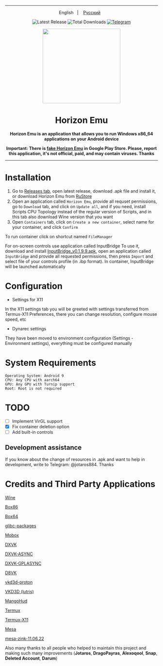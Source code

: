 ----

<p align="center">
English
&nbsp;&nbsp;| &nbsp;&nbsp;
<a href="https://github.com/HorizonEmuTeam/Horizon-Emu/blob/main/README-RUS.md">Русский</a>
&nbsp;&nbsp;
</p>

<div align="center">

![Latest Release](https://img.shields.io/github/v/release/HorizonEmuTeam/Horizon-Emu?style=flat-square&label=Latest%20Version)
![Total Downloads](https://img.shields.io/github/downloads/HorizonEmuTeam/Horizon-Emu/total?style=flat-square&color=blue&logo=&label=Total%20Downloads)
[![Telegram](https://img.shields.io/badge/Telegram-2CA5E0?style=flat-square&color=white&logo=telegram&logoColor=blue)](https://t.me/HorizonEmuOfficial)

<p align="center">
	<img src="ProjectLogo.png" width="256" height="246" />
</p>

  <h1 align="center">Horizon Emu</h1>

  <p align="center">
    <strong>Horizon Emu is an application that allows you to run Windows x86_64 applications on your Android device</strong>
  </p>

<strong>Important: There is [fake Horizon Emu](https://play.google.com/store/apps/details?id=com.chahal.horiz) in Google Play Store. Please, report this application, it's not official, paid, and may contain viruses. Thanks</strong>

----

</div>

# Installation 

1. Go to [Releases tab](https://github.com/HorizonEmuTeam/Horizon-Emu/releases/), open latest release, download .apk file and install it, or download Horizon Emu from [RuStore](https://apps.rustore.ru/app/com.antutu.ABenchMark)
2. Open an application called `Horizon Emu`, provide all requset permissions, go to `Download` tab, and click on `Update all`, and if you need, install Scripts CPU Topology instead of the regular version of Scripts, and in this tab also download Wine version that you want
3. Open `Containers` tab, click on `Create a new container`, select name for your container, and click `Confirm`

To run container click on shortcut named `FileManager`

For on-screen controls use application called InputBridge
To use it, download and install [InputBridge_v0.1.9.9.apk](https://raw.githubusercontent.com/HorizonEmuTeam/Horizon-Emu/main/InputBridge_v0.1.9.9.apk), open an application called `InputBridge` and provide all requested permissions, then press `Import` and select file of your controls profile (in .ibp format).
In container, InputBridge will be launched automatically

# Configuration
* Settings for X11

In the X11 settings tab you will be greeted with settings transferred from Termux-X11 Preferences, there you can change resolution, configure mouse speed, etc
* Dynarec settings

They have been moved to environment configuration (Settings - Environment settings), everything must be configured manually

# System Requirements

```
Operating System: Android 9
CPU: Any CPU with aarch64
GPU: Any GPU with Turnip support
Root: Root is not required
```

# TODO

- [ ] Implement VirGL support
- [x] Fix container deletion option
- [ ] Add built-in controls

## Development assistance
If you know about the change of resources in .apk and want to help in development, write to Telegram: @jotaros884. Thanks

# Credits and Third Party Applications

[Wine](https://wiki.winehq.org/Licensing)

[Box86](https://github.com/ptitSeb/box86)

[Box64](https://github.com/ptitSeb/box64)

[glibc-packages](https://github.com/termux-pacman/glibc-packages)

[Mobox](https://github.com/olegos2/mobox)

[DXVK](https://github.com/doitsujin/dxvk)

[DXVK-ASYNC](https://github.com/Sporif/dxvk-async)

[DXVK-GPLASYNC](https://gitlab.com/Ph42oN/dxvk-gplasync)

[D8VK](https://github.com/AlpyneDreams/d8vk)

[vkd3d-proton](https://github.com/HansKristian-Work/vkd3d-proton)

[VKD3D (lutris)](https://github.com/lutris/vkd3d)

[MangoHud](https://github.com/flightlessmango/MangoHud)

[Termux](https://github.com/termux/termux-app)

[Termux-X11](https://github.com/termux/termux-x11)

[Mesa](https://docs.mesa3d.org/license.html)

[mesa-zink-11.06.22](https://github.com/alexvorxx/mesa-zink-11.06.22)

Also many thanks to all people who helped to maintain this project and making such many improvements (<b>Jotaros</b>, <b>DragoPayras</b>, <b>Alexoqool</b>, <b>Snap</b>, <b>Deleted Account</b>, <b>Darum</b>)

